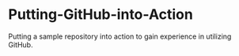 # Putting-GitHub-into-Action
Putting a sample repository into action to gain experience in utilizing GitHub.
